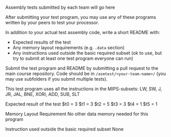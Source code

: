 Assembly tests submitted by each team will go here

After submitting your test program, you may use any of these programs written by your peers to test your processor.


In addition to your actual test assembly code, write a short README with:
 - Expected results of the test
 - Any memory layout requirements (e.g. `.data` section)
 - Any instructions used outside the basic required subset (ok to use, but try to submit at least one test program everyone can run)

Submit the test program and README by submitting a pull request to the main course repository. Code should be in `/asmtest/<your-team-name>/` (you may use subfolders if you submit multiple tests).

This test program uses all the instructions in the MIPS-subsets:
LW, SW, J, JR, JAL, BNE, XORI, ADD, SUB, SLT

Expected result of the test
$t0 = 3
$t1 = 3
$t2 = 5
$t3 = 3
$t4 = 1
$t5 = 1

Memory Layout Requirement
No other data memory needed for this  program

Instruction used outside the basic required subset 
None

